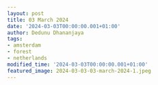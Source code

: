 ```yaml
---
layout: post
title: 03 March 2024
date: '2024-03-03T00:00:00.001+01:00'
author: Dedunu Dhananjaya
tags:
- amsterdam
- forest
- netherlands
modified_time: '2024-03-03T00:00:00.001+01:00'
featured_image: 2024-03-03-03-march-2024-1.jpeg
---
```

